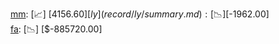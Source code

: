 [mm](record/mm/summary.md): [📈] [$4156.60]  
[ly](record/ly/summary.md): [📉] [$-1962.00]  
[fa](record/fa/summary.md): [📉] [$-885720.00]  
